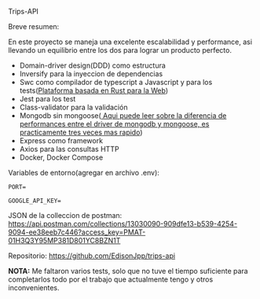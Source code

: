 
Trips-API


Breve resumen: 

En este proyecto se maneja una excelente escalabilidad y performance, asi llevando un equilibrio entre los dos para lograr un producto perfecto. 


- Domain-driver design(DDD) como estructura
- Inversify para la inyeccion de dependencias 
- Swc como compilador de typescript a Javascript y para los tests([Plataforma basada en Rust para la Web](https://swc.rs)) 
- Jest para los test
- Class-validator para la validación
- Mongodb sin mongoose([ Aqui puede leer sobre la diferencia de performances entre el driver de mongodb y mongoose, es practicamente tres veces mas rapido](https://jscrambler.com/blog/mongodb-native-driver-vs-mongoose-performance-benchmarks#:~:text=Overall%2C%20the%20native%20driver%20is,findById%20with%20the%20lean%20option)) 
- Express como framework 
- Axios para las consultas HTTP
- Docker, Docker Compose


Variables de entorno(agregar en archivo .env): 

```
PORT=

GOOGLE_API_KEY=
```



JSON de la colleccion de postman: <https://api.postman.com/collections/13030090-909dfe13-b539-4254-9094-ee38eeb7c446?access_key=PMAT-01H3Q3Y95MP381D801YC8BZN1T>


Repositorio: <https://github.com/EdisonJpp/trips-api>





**NOTA:** Me faltaron varios tests, solo que no tuve el tiempo suficiente para completarlos todo por el trabajo que actualmente tengo y otros inconvenientes.








